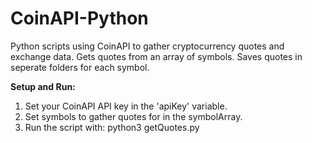 # CoinAPI-Python
Python scripts using CoinAPI to gather cryptocurrency quotes and exchange data. Gets quotes from an array of symbols. Saves quotes in seperate folders for each symbol.       
							  							  	
**Setup and Run:**					  					  
1) Set your CoinAPI API key in the 'apiKey' variable.   
2) Set symbols to gather quotes for in the symbolArray. 
3) Run the script with: python3 getQuotes.py            
